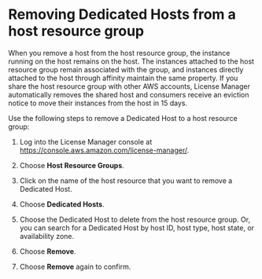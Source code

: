 # Removing Dedicated Hosts from a host resource group<a name="remove-hosts"></a>

When you remove a host from the host resource group, the instance running on the host remains on the host\. The instances attached to the host resource group remain associated with the group, and instances directly attached to the host through affinity maintain the same property\. If you share the host resource group with other AWS accounts, License Manager automatically removes the shared host and consumers receive an eviction notice to move their instances from the host in 15 days\.

Use the following steps to remove a Dedicated Host to a host resource group:

1. Log into the License Manager console at [https://console\.aws\.amazon\.com/license\-manager/](https://console.aws.amazon.com/license-manager/)\.

1. Choose **Host Resource Groups**\.

1. Click on the name of the host resource that you want to remove a Dedicated Host\.

1. Choose **Dedicated Hosts**\.

1. Choose the Dedicated Host to delete from the host resource group\. Or, you can search for a Dedicated Host by host ID, host type, host state, or availability zone\.

1. Choose **Remove**\.

1. Choose **Remove** again to confirm\.
